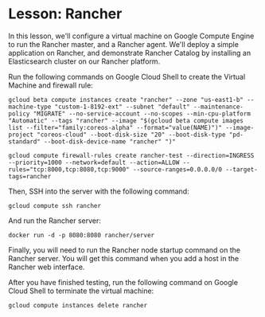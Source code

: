 # Lesson: Rancher
In this lesson, we'll configure a virtual machine on Google Compute Engine to run the Rancher master, and a Rancher agent. We'll deploy a simple application on Rancher, and demonstrate Rancher Catalog by installing an Elasticsearch cluster on our Rancher platform.

Run the following commands on Google Cloud Shell to create the Virtual Machine and firewall rule:
```
gcloud beta compute instances create "rancher" --zone "us-east1-b" --machine-type "custom-1-8192-ext" --subnet "default" --maintenance-policy "MIGRATE" --no-service-account --no-scopes --min-cpu-platform "Automatic" --tags "rancher" --image "$(gcloud beta compute images list --filter="family:coreos-alpha" --format="value(NAME)")" --image-project "coreos-cloud" --boot-disk-size "20" --boot-disk-type "pd-standard" --boot-disk-device-name "rancher" ")" 

gcloud compute firewall-rules create rancher-test --direction=INGRESS --priority=1000 --network=default --action=ALLOW --rules="tcp:8000,tcp:8080,tcp:9000" --source-ranges=0.0.0.0/0 --target-tags=rancher
```

Then, SSH into the server with the following command:
```
gcloud compute ssh rancher
```

And run the Rancher server:
```
docker run -d -p 8080:8080 rancher/server
```

Finally, you will need to run the Rancher node startup command on the Rancher server. You will get this command when you add a host in the Rancher web interface.

After you have finished testing, run the following command on Google Cloud Shell to terminate the virtual machine:
```
gcloud compute instances delete rancher
```

